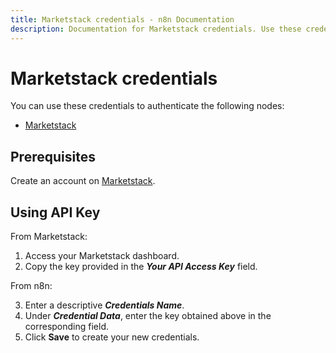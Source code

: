 ```yaml
---
title: Marketstack credentials - n8n Documentation
description: Documentation for Marketstack credentials. Use these credentials to authenticate Marketstack in n8n, a workflow automation platform.
---
```


# Marketstack credentials

You can use these credentials to authenticate the following nodes:

- [Marketstack](/integrations/builtin/app-nodes/n8n-nodes-base.marketstack/)

## Prerequisites

Create an account on [Marketstack](https://marketstack.com/).

## Using API Key

From Marketstack:

1. Access your Marketstack dashboard.
2. Copy the key provided in the ***Your API Access Key*** field.

From n8n:

3. Enter a descriptive ***Credentials Name***.
4. Under ***Credential Data***, enter the key obtained above in the corresponding field.
5. Click **Save** to create your new credentials.

